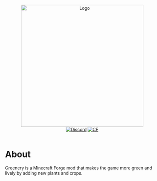 <p align="center"><img src="https://raw.githubusercontent.com/juraj-hrivnak/Greenery/main/src/main/resources/assets/greenery/big_logo.png" alt="Logo" width="400"> <br>
	<a href="https://discord.gg/NXNXmdBUk5"><img src="https://img.shields.io/discord/796443640381702145?label=discord&style=flat-square" alt="Discord"></a>
	<a href="https://www.curseforge.com/minecraft/mc-mods/greenery"><img src="http://cf.way2muchnoise.eu/574029.svg" alt="CF"></a><br><br>
</p>

# About
Greenery is a Minecraft Forge mod that makes the game more green and lively by adding new plants and crops.
